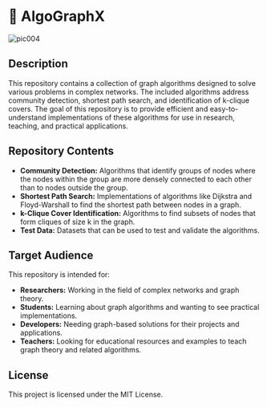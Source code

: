 # :pushpin: AlgoGraphX
![pic004](https://github.com/katjaoksana/AlgoGraphX/assets/141786397/00600ae1-0f8f-4709-bb02-20b9eaed4ff8)
## Description

This repository contains a collection of graph algorithms designed to solve various problems in complex networks. The included algorithms address community detection, shortest path search, and identification of k-clique covers. The goal of this repository is to provide efficient and easy-to-understand implementations of these algorithms for use in research, teaching, and practical applications.

## Repository Contents

- **Community Detection:** Algorithms that identify groups of nodes where the nodes within the group are more densely connected to each other than to nodes outside the group.
- **Shortest Path Search:** Implementations of algorithms like Dijkstra and Floyd-Warshall to find the shortest path between nodes in a graph.
- **k-Clique Cover Identification:** Algorithms to find subsets of nodes that form cliques of size k in the graph.
- **Test Data:** Datasets that can be used to test and validate the algorithms.

## Target Audience

This repository is intended for:

- **Researchers:** Working in the field of complex networks and graph theory.
- **Students:** Learning about graph algorithms and wanting to see practical implementations.
- **Developers:** Needing graph-based solutions for their projects and applications.
- **Teachers:** Looking for educational resources and examples to teach graph theory and related algorithms.

<!-- ## Cómo Empezar

Para comenzar a utilizar los algoritmos de este repositorio, sigue estos pasos:

1. Clona el repositorio en tu máquina local:
    ```sh
    git clone https://github.com/tu_usuario/algoritmos-de-grafos.git
    ```
2. Navega al directorio del repositorio:
    ```sh
    cd algoritmos-de-grafos
    ```
3. Revisa la documentación y los ejemplos en los directorios correspondientes para entender cómo utilizar los algoritmos y aplicar los datos.
-->

## License

This project is licensed under the MIT License.

